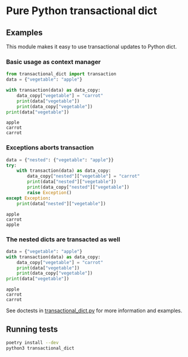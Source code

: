 # Pure Python transactional dict

## Examples

This module makes it easy to use transactional updates to Python dict.

### Basic usage as context manager

```python
from transactional_dict import transaction
data = {"vegetable": "apple"}

with transaction(data) as data_copy:
    data_copy["vegetable"] = "carrot"
    print(data["vegetable"])
    print(data_copy["vegetable"])
print(data["vegetable"])
```
```
apple
carrot
carrot
```

### Exceptions aborts transaction

```python
data = {"nested": {"vegetable": "apple"}}
try:
    with transaction(data) as data_copy:
        data_copy["nested"]["vegetable"] = "carrot"
        print(data["nested"]["vegetable"])
        print(data_copy["nested"]["vegetable"])
        raise Exception()
except Exception:
    print(data["nested"]["vegetable"])
```
```
apple
carrot
apple
```

### The nested dicts are transacted as well

```python
data = {"vegetable": "apple"}
with transaction(data) as data_copy:
    data_copy["vegetable"] = "carrot"
    print(data["vegetable"])
    print(data_copy["vegetable"])
print(data["vegetable"])
```
```
apple
carrot
carrot
```

See doctests in [transactional_dict.py](transactional_dict.py) for more information and examples.

## Running tests

```sh
poetry install --dev
python3 transactional_dict
```
